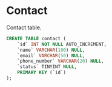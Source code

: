# Contact
Contact table.

```sql
CREATE TABLE contact (
	`id` INT NOT NULL AUTO_INCREMENT,
    `name` VARCHAR(100) NULL,
	`email` VARCHAR(50) NULL,
    `phone_number` VARCHAR(20) NULL,
    `status` TINYINT NULL,
	PRIMARY KEY (`id`)
);
```
